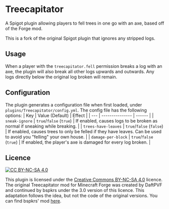 # Treecapitator
 A Spigot plugin allowing players to fell trees in one go with an axe, based off of the Forge mod.

 This is a fork of the original Spigot plugin that ignores any stripped logs.

## Usage
When a player with the `treecapitator.fell` permission breaks a log with an axe, the plugin will also break all other logs upwards and outwards.
Any logs directly below the original log broken will remain.

## Configuration
The plugin generates a configuration file when first loaded, under `plugins/Treecapitator/config.yml`.
The config file has the following options:
| Key | Value (Default) | Effect |
| --- | --------------- | ------ |
| `sneak-ignore`        | `true`/`false` (`true`)  | If enabled, causes logs to be broken as normal if sneaking while breaking. |
| `trees-have-leaves`   | `true`/`false` (`false`) | If enabled, causes trees to only be felled if they have leaves. Can be used to avoid you "felling" your own house. |
| `damage-per-block`    | `true`/`false` (`true`)  | If enabled, the player's axe is damaged for every log broken. |

## Licence
[![CC BY-NC-SA 4.0](https://i.creativecommons.org/l/by-nc-sa/4.0/88x31.png)](http://creativecommons.org/licenses/by-nc-sa/4.0/)

This plugin is licensed under the [Creative Commons BY-NC-SA 4.0](http://creativecommons.org/licenses/by-nc-sa/4.0/) licence.
The original Treecapitator mod for Minecraft Forge was created by DaftPVF and continued by bspkrs under the 3.0 version of this licence.
This adaptation follows the idea, but not the code of the original versions.
You can find bspkrs' mod [here](https://github.com/bspkrs/Treecapitator).
